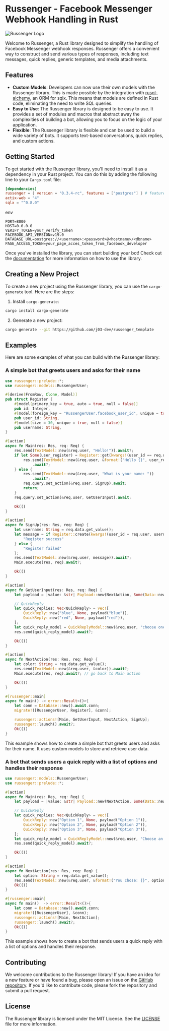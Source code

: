 # Russenger - Facebook Messenger Webhook Handling in Rust

![Russenger Logo](./image.png)

Welcome to Russenger, a Rust library designed to simplify the handling of Facebook Messenger webhook responses. Russenger offers a convenient way to construct and send various types of responses, including text messages, quick replies, generic templates, and media attachments.

## Features

- **Custom Models**: Developers can now use their own models with the Russenger library. This is made possible by the integration with [rusql-alchemy](https:://github.com/russenger/rusql-alchemy), an ORM for sqlx. This means that models are defined in Rust code, eliminating the need to write SQL queries.
- **Easy to Use**: The Russenger library is designed to be easy to use. It provides a set of modules and macros that abstract away the complexities of building a bot, allowing you to focus on the logic of your application.
- **Flexible**: The Russenger library is flexible and can be used to build a wide variety of bots. It supports text-based conversations, quick replies, and custom actions.

## Getting Started

To get started with the Russenger library, you'll need to install it as a dependency in your Rust project. You can do this by adding the following line to your `Cargo.toml` file:

```toml
[dependencies]
russenger = { version = "0.3.4-rc", features = ["postgres"] } # features 'sqlite, postgres, mysql'
actix-web = "4"
sqlx = "^0.8.0"
```

env

```
PORT=8000
HOST=0.0.0.0
VERIFY_TOKEN=your_verify_token
FACEBOOK_API_VERSION=v19.0
DATABASE_URL=postgres://<username>:<password>@<hostname>/<dbname>
PAGE_ACCESS_TOKEN=your_page_acces_token_from_facebook_developer
```

Once you've installed the library, you can start building your bot! Check out the [documentation](https://docs.rs/russenger) for more information on how to use the library.

## Creating a New Project

To create a new project using the Russenger library, you can use the `cargo-generate` tool. Here are the steps:

1. Install `cargo-generate`:

```bash
cargo install cargo-generate
```

2. Generate a new project:

```bash
cargo generate --git https://github.com/j03-dev/russenger_template
```

## Examples

Here are some examples of what you can build with the Russenger library:

### A simple bot that greets users and asks for their name

```rust
use russenger::prelude::*;
use russenger::models::RussengerUser;

#[derive(FromRow, Clone, Model)]
pub struct Register {
    #[model(primary_key = true, auto = true, null = false)]
    pub id: Integer,
    #[model(foreign_key = "RussengerUser.facebook_user_id", unique = true, null = false)]
    pub user_id: String,
    #[model(size = 30, unique = true, null = false)]
    pub username: String,
}

#[action]
async fn Main(res: Res, req: Req) {
    res.send(TextModel::new(&req.user, "Hello!")).await?;
    if let Some(user_register) = Register::get(kwargs!(user_id == req.user), &req.query.conn).await {
        res.send(TextModel::new(&req.user, &format!("Hello {}", user_register.username)))
            .await?;
    } else {
        res.send(TextModel::new(&req.user, "What is your name: "))
            .await?;
        req.query.set_action(&req.user, SignUp).await;
        return;
    }
    req.query.set_action(&req.user, GetUserInput).await;

    Ok(()
}

#[action]
async fn SignUp(res: Res, req: Req) {
    let username: String = req.data.get_value();
    let message = if Register::create(kwargs!(user_id = req.user, username = username), &req.query.conn).await {
        "Register success"
    } else {
        "Register failed"
    };
    res.send(TextModel::new(&req.user, message)).await?;
    Main.execute(res, req).await?;

    Ok(()
}

#[action]
async fn GetUserInput(res: Res, req: Req) {
    let payload = |value: &str| Payload::new(NextAction, Some(Data::new(value, None)));

    // QuickReply
    let quick_replies: Vec<QuickReply> = vec![
        QuickReply::new("blue", None, payload("blue")),
        QuickReply::new("red", None, payload("red")),
    ];
    let quick_reply_model = QuickReplyModel::new(&req.user, "choose one color", quick_replies);
    res.send(quick_reply_model).await?;

    Ok(())
}

#[action]
async fn NextAction(res: Res, req: Req) {
    let color: String = req.data.get_value();
    res.send(TextModel::new(&req.user, &color)).await?;
    Main.execute(res, req).await?; // go back to Main action

    Ok(())
}

#[russenger::main]
async fn main() -> error::Result<()>{
    let conn = Database::new().await.conn;
    migrate!([RussengerUser, Register], &conn);

    russenger::actions![Main, GetUserInput, NextAction, SignUp];
    russenger::launch().await?;
    Ok(())
}
```

This example shows how to create a simple bot that greets users and asks for their name. It uses custom models to store and retrieve user data.

### A bot that sends users a quick reply with a list of options and handles their response

```rust
use russenger::models::RussengerUser;
use russenger::prelude::*;

#[action]
async fn Main(res: Res, req: Req) {
    let payload = |value: &str| Payload::new(NextAction, Some(Data::new(value, None)));

    // QuickReply
    let quick_replies: Vec<QuickReply> = vec![
        QuickReply::new("Option 1", None, payload("Option 1")),
        QuickReply::new("Option 2", None, payload("Option 2")),
        QuickReply::new("Option 3", None, payload("Option 3")),
    ];
    let quick_reply_model = QuickReplyModel::new(&req.user, "Choose an option:", quick_replies);
    res.send(quick_reply_model).await?;

    Ok(())
}

#[action]
async fn NextAction(res: Res, req: Req) {
    let option: String = req.data.get_value();
    res.send(TextModel::new(&req.user, &format!("You chose: {}", option))).await?;
    Ok(())
}

#[russenger::main]
async fn main()  -> error::Result<()>{
    let conn = Database::new().await.conn;
    migrate!([RussengerUser], &conn);
    russenger::actions![Main, NextAction];
    russenger::launch().await?;
    Ok(())
}
```

This example shows how to create a bot that sends users a quick reply with a list of options and handles their response.

## Contributing

We welcome contributions to the Russenger library! If you have an idea for a new feature or have found a bug, please open an issue on the [GitHub repository](https://github.com/russenger/russenger). If you'd like to contribute code, please fork the repository and submit a pull request.

## License

The Russenger library is licensed under the MIT License. See the [LICENSE](https://github.com/russenger/russenger/blob/main/LICENSE) file for more information.
